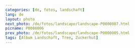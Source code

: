 ```yaml
---
categories: [de, fotos, landschaft]
lang: de
layout: photo
next_photo: /de/fotos/landscape/landscape-P0000007.html
picname: P0000006
prev_photo: /de/fotos/landscape/landscape-P0000005.html
tags: [Album Landschaft, Tree, Zuckerhut]
---
```


